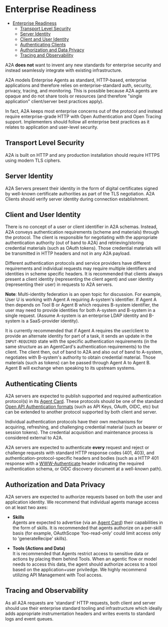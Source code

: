 # Enterprise Readiness

<!-- TOC -->

- [Enterprise Readiness](#enterprise-readiness)
    - [Transport Level Security](#transport-level-security)
    - [Server Identity](#server-identity)
    - [Client and User Identity](#client-and-user-identity)
    - [Authenticating Clients](#authenticating-clients)
    - [Authorization and Data Privacy](#authorization-and-data-privacy)
    - [Tracing and Observability](#tracing-and-observability)

<!-- /TOC -->

A2A **does not** want to invent any new standards for enterprise security and instead seamlessly integrate with existing infrastructure. 

A2A models Enterprise Agents as standard, HTTP-based, enterprise applications and therefore relies on enterprise-standard auth, security, privacy, tracing, and monitoring. This is possible because A2A agents are opaque and do not share tools or resources (and therefore "single application" client/server best practices apply). 

In fact, A2A keeps most enterprise concerns out of the protocol and instead require enterprise-grade HTTP with Open Authentication and Open Tracing support. Implementers should follow all enterprise best practices as it relates to application and user-level security. 

## Transport Level Security
A2A is built on HTTP and any production installation should require HTTPS using modern TLS ciphers. 

## Server Identity
A2A Servers present their identity in the form of digital certificates signed by well-known certificate authorities as part of the TLS negotiation. A2A Clients should verify server identity during connection establishment.

## Client and User Identity
There is no concept of a user or client identifier in A2A schemas. Instead, A2A conveys authentication requirements (scheme and materials) through the protocol. The client is responsible for negotiating with the appropriate authentication authority (out of band to A2A) and retrieving/storing credential materials (such as OAuth tokens). Those credential materials will be transmitted in HTTP headers and not in any A2A payload.

Different authentication protocols and service providers have different requirements and individual requests may require multiple identifiers and identities in scheme specific headers. It is recommended that clients always present a client identity (representing the client agent) and user identity (representing their user) in requests to A2A servers.

**Note**: Multi-identity federation is an open topic for discussion. For example, User U is working with Agent A requiring A-system's identifier. If Agent A then depends on Tool B or Agent B which requires B-system identifier, the user may need to provide identities for both A-system and B-system in a single request. (Assume A-system is an enterprise LDAP identity and B-system is a SaaS-provider identity).

It is currently recommended that if Agent A requires the user/client to provide an alternate identity for part of a task, it sends an update in the `INPUT-REQUIRED` state with the specific authentication requirements (in the same structure as an AgentCard's authentication requirements) to the client. The client then, out of band to A2A and also out of band to A-system, negotiates with B-system's authority to obtain credential material. Those materials (such as tokens) can be passed through Agent A to Agent B. Agent B will exchange when speaking to its upstream systems.

## Authenticating Clients
A2A servers are expected to publish supported and required authentication protocol(s) in its [Agent Card](/documentation.md#agent-card). These protocols should be one of the standard [Open API Authentication formats](https://swagger.io/docs/specification/v3_0/authentication/) (such as API Keys, OAuth, OIDC, etc) but can be extended to another protocol supported by both client and server.

Individual authentication protocols have their own mechanisms for acquiring, refreshing, and challenging credential material (such as bearer or session tokens). The credential acquisition and maintenance process is considered external to A2A. 

A2A servers are expected to authenticate **every** request and reject or challenge requests with standard HTTP response codes (401, 403), and authentication-protocol-specific headers and bodies (such as a HTTP 401 response with a [WWW-Authenticate](https://developer.mozilla.org/en-US/docs/Web/HTTP/Headers/WWW-Authenticate) header indicating the required authentication schema, or OIDC discovery document at a well-known path). 

## Authorization and Data Privacy
A2A servers are expected to authorize requests based on both the user and application identity. We recommend that individual agents manage access on at least two axes:

* **Skills**    
Agents are expected to advertise (via an [Agent Card](/documentation.md#agent-card)) their capabilities in the form of skills. It is recommended that agents authorize on a per-skill basis (for example, OAuthScope 'foo-read-only' could limit access only to 'generateRecipe' skills).

* **Tools (Actions and Data)**  
It is recommended that Agents restrict access to sensitive data or actions by placing them behind Tools. When an agentic flow or model needs to access this data, the agent should authorize access to a tool based on the application+user priviledge. We highly recommend utilizing API Management with Tool access. 

## Tracing and Observability
As all A2A requests are 'standard' HTTP requests, both client and server should use their enterprise standard tooling and infrastructure which ideally adds appropriate instrumentation headers and writes events to standard logs and event queues. 
